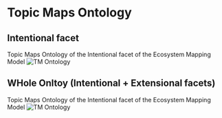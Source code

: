 Topic Maps Ontology
==

Intentional facet
-

Topic Maps Ontology of the Intentional facet of the Ecosystem Mapping Model
![TM Ontology](https://github.com/iPlumb3r/EcosystemMappingModel/blob/master/images/TM_Ontology%40E2M-i_2020-02-27.png)


WHole Onltoy (Intentional + Extensional facets)
-

Topic Maps Ontology of the Intentional facet of the Ecosystem Mapping Model
![TM Ontology](https://github.com/iPlumb3r/EcosystemMappingModel/blob/master/images/TM_Ontology%40E2M-i_2020-02-27.png)
